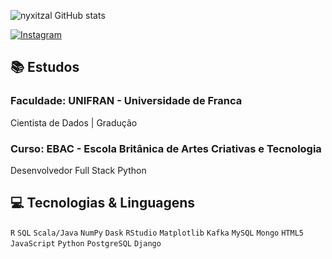 ![nyxitzal GitHub stats](https://github-readme-stats.vercel.app/api?username=nyxitzal&show_icons=true&theme=tokyonight)

[![Instagram](https://img.shields.io/badge/Instagram-E4405F?style=for-the-badge&logo=instagram&logoColor=white)](https://www.instagram.com/kaykyez/)

## 📚 Estudos

### Faculdade: UNIFRAN - Universidade de Franca
 Cientista de Dados | Gradução

### Curso:  EBAC - Escola Britânica de Artes Criativas e Tecnologia
 Desenvolvedor Full Stack Python

## 💻 Tecnologias & Linguagens

`R` `SQL` `Scala/Java` `NumPy` `Dask`  `RStudio` `Matplotlib` `Kafka` `MySQL` `Mongo`
`HTML5` `JavaScript` `Python` `PostgreSQL` `Django`
